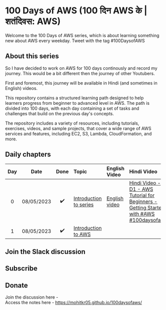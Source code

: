 # 100 Days of AWS (100 दिन AWS के | शतंदिवस: AWS)

Welcome to the 100 Days of AWS series, which is about learning something new about AWS every weekday. Tweet with the tag \#100DaysofAWS

## About this series

So I have decided to work on AWS for 100 days continously and record my journey. This would be a bit different then the journey of other Youtubers.

First and foremost, this journey will be available in Hindi (and sometimes in English) videos.

This repository contains a structured learning path designed to help learners progress from beginner to advanced level in AWS. The path is divided into 100 days, with each day containing a set of tasks and challenges that build on the previous day's concepts.

The repository includes a variety of resources, including tutorials, exercises, videos, and sample projects, that cover a wide range of AWS services and features, including EC2, S3, Lambda, CloudFormation, and more.


## Daily chapters

| Day | Date  | Done | Topic | English Video | Hindi Video  | 
|:---: | :---: | :---: | :--- | :--- | :--- |
|0|08/05/2023| :heavy_check_mark: | [Introduction to series](index.md) | [English video ]()| [Hindi Video - D1 - AWS Tutorial for Beginners - Getting Started with #AWS #100daysofaws](https://youtu.be/urDDqP7oUIw) | 
|1|08/05/2023| :heavy_check_mark: | [Introduction to AWS](dailynotes/01_introduction/D1-Introduction-to-AWS.md) |  |  | 



## Join the Slack discussion

## 


## Subscribe

## Donate

Join the discussion here -   
Access the notes here -   https://mohitkr05.github.io/100daysofaws/